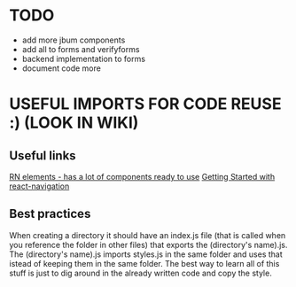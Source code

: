 # TODO

- add more jbum components 
- add all to forms and verifyforms 
- backend implementation to forms
- document code more

# USEFUL IMPORTS FOR CODE REUSE :) (LOOK IN WIKI)


## Useful links

[RN elements - has a lot of components ready to use](https://react-native-training.github.io/react-native-elements/)
[Getting Started with react-navigation](https://hackernoon.com/getting-started-with-react-navigation-the-navigation-solution-for-react-native-ea3f4bd786a4)


## Best practices

When creating a directory it should have an index.js file (that is called when you reference the folder in other files) that exports the (directory's name).js. The (directory's name).js imports styles.js in the same folder and uses that istead of keeping them in the same folder. The best way to learn all of this stuff is just to dig around in the already written code and copy the style.
